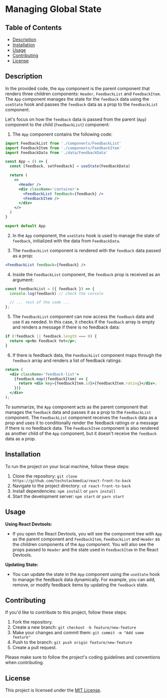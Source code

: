 # Managing Global State

## Table of Contents

- [Description](#description)
- [Installation](#installation)
- [Usage](#usage)
- [Contributing](#contributing)
- [License](#license)

## Description

In the provided code, the `App` component is the parent component that renders three children components: `Header`, `FeedbackList` and `FeedbackItem`. The `App` component manages the state for the `feedback` data using the `useState` hook and passes the `feedback` data as a prop to the `FeedbackList` component.

Let's focus on how the `feedback` data is passed from the parent (`App`) component to the child (`FeedbackList`) component:

1. The `App` component contains the following code:

```jsx
import FeedbackList from './components/FeedbackList'
import FeedbackItem from './components/FeedbackItem'
import FeedbackData from './data/FeedbackData'

const App = () => {
  const [feedback, setFeedback] = useState(FeedbackData)

  return (
    <>
      <Header />
      <div className='container'>
        <FeedbackList feedback={feedback} />
        <FeedbackItem />
      </div>
    </>
  )
}

export default App
```

2. In the `App` component, the `useState` hook is used to manage the state of `feedback`, initialized with the data from `FeedbackData`.

3. The `FeedbackList` component is rendered with the `feedback` data passed as a prop:

```jsx
<FeedbackList feedback={feedback} />
```

4. Inside the `FeedbackList` component, the `feedback` prop is received as an argument:

```jsx
const FeedbackList = ({ feedback }) => {
  console.log(feedback) // check the console 

  // ... rest of the code ...
};
```

5. The `FeedbackList` component can now access the `feedback` data and use it as needed. In this case, it checks if the `feedback` array is empty and renders a message if there is no feedback data:

```jsx
if (!feedback || feedback.length === 0) {
  return <p>No Feedback Yet</p>;
}
```

6. If there is feedback data, the `FeedbackList` component maps through the `feedback` array and renders a list of feedback ratings:

```jsx
return (
  <div className='feedback-list'>
    {feedback.map((feedbackItem) => {
      return <div key={feedbackItem.id}>{feedbackItem.rating}</div>;
    })}
  </div>
);
```

To summarize, the `App` component acts as the parent component that manages the `feedback` data and passes it as a prop to the `FeedbackList` component. The `FeedbackList` component receives the `feedback` data as a prop and uses it to conditionally render the feedback ratings or a message if there is no feedback data. The `FeedbackItem` component is also rendered as another child of the `App` component, but it doesn't receive the `feedback` data as a prop.

## Installation

To run the project on your local machine, follow these steps:

1. Clone the repository: `git clone https://github.com/techstackmedia/react-front-to-back`
2. Navigate to the project directory: `cd react-front-to-back`
3. Install dependencies: `npm install` or `yarn install`
4. Start the development server: `npm start` or `yarn start`

## Usage

**Using React Devtools:**

- If you open the React Devtools, you will see the component tree with `App` as the parent component and `FeedbackItem`, `FeedbackList` and `Header` as the children components of the `App` component. You will also see the props passed to `Header` and the state used in `FeedbackItem` in the React Devtools.

**Updating State:**

- You can update the state in the `App` component using the `useState` hook to manage the feedback data dynamically. For example, you can add, remove, or modify feedback items by updating the `feedback` state.

## Contributing

If you'd like to contribute to this project, follow these steps:

1. Fork the repository.
2. Create a new branch: `git checkout -b feature/new-feature`
3. Make your changes and commit them: `git commit -m "Add some feature"`
4. Push to the branch: `git push origin feature/new-feature`
5. Create a pull request.

Please make sure to follow the project's coding guidelines and conventions when contributing.

## License

This project is licensed under the [MIT License](https://opensource.org/licenses/MIT).
